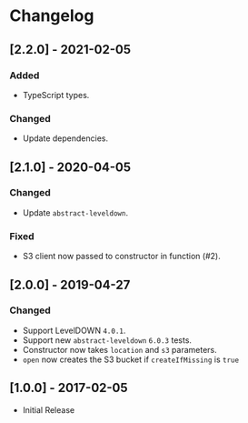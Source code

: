 # Changelog

## [2.2.0] - 2021-02-05

### Added

- TypeScript types.

### Changed

- Update dependencies.

## [2.1.0] - 2020-04-05

### Changed

- Update `abstract-leveldown`.

### Fixed

- S3 client now passed to constructor in function (#2).

## [2.0.0] - 2019-04-27

### Changed

- Support LevelDOWN `4.0.1`.
- Support new `abstract-leveldown` `6.0.3` tests.
- Constructor now takes `location` and `s3` parameters.
- `open` now creates the S3 bucket if `createIfMissing` is `true`

## [1.0.0] - 2017-02-05

- Initial Release
